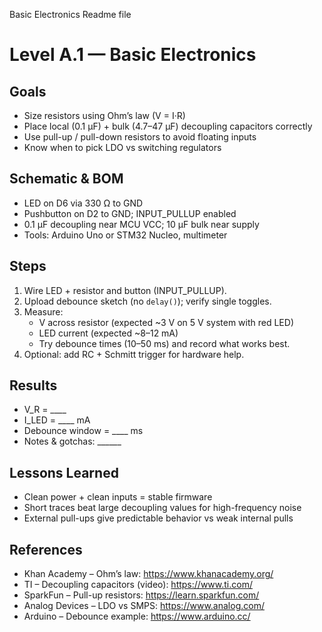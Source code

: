 Basic Electronics Readme file
# Level A.1 — Basic Electronics

## Goals
- Size resistors using Ohm’s law (V = I·R)
- Place local (0.1 µF) + bulk (4.7–47 µF) decoupling capacitors correctly
- Use pull-up / pull-down resistors to avoid floating inputs
- Know when to pick LDO vs switching regulators

## Schematic & BOM
- LED on D6 via 330 Ω to GND
- Pushbutton on D2 to GND; INPUT_PULLUP enabled
- 0.1 µF decoupling near MCU VCC; 10 µF bulk near supply
- Tools: Arduino Uno or STM32 Nucleo, multimeter

## Steps
1) Wire LED + resistor and button (INPUT_PULLUP).  
2) Upload debounce sketch (no `delay()`); verify single toggles.  
3) Measure:
   - V across resistor (expected ~3 V on 5 V system with red LED)
   - LED current (expected ~8–12 mA)
   - Try debounce times (10–50 ms) and record what works best.
4) Optional: add RC + Schmitt trigger for hardware help.

## Results
- V_R = ____
- I_LED = ____ mA
- Debounce window = ____ ms
- Notes & gotchas: ______

## Lessons Learned
- Clean power + clean inputs = stable firmware
- Short traces beat large decoupling values for high-frequency noise
- External pull-ups give predictable behavior vs weak internal pulls

## References
- Khan Academy – Ohm’s law: https://www.khanacademy.org/
- TI – Decoupling capacitors (video): https://www.ti.com/
- SparkFun – Pull-up resistors: https://learn.sparkfun.com/
- Analog Devices – LDO vs SMPS: https://www.analog.com/
- Arduino – Debounce example: https://www.arduino.cc/
